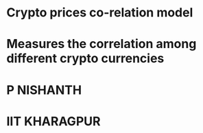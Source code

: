 # Crypto prices co-relation model
# Measures the correlation among different crypto currencies
# P NISHANTH
# IIT KHARAGPUR
